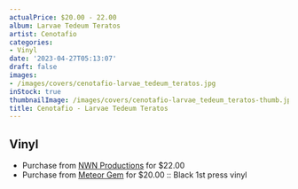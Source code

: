 ```yaml
---
actualPrice: $20.00 - 22.00
album: Larvae Tedeum Teratos
artist: Cenotafio
categories:
- Vinyl
date: '2023-04-27T05:13:07'
draft: false
images:
- /images/covers/cenotafio-larvae_tedeum_teratos.jpg
inStock: true
thumbnailImage: /images/covers/cenotafio-larvae_tedeum_teratos-thumb.jpg
title: Cenotafio - Larvae Tedeum Teratos
---
```


## Vinyl
* Purchase from [NWN Productions](http://shop.nwnprod.com/index.php?route=product/product&path=75&product_id=10830&sort=pd.name&order=ASC) for $22.00
* Purchase from [Meteor Gem](https://meteor-gem.com/products/cenotafio-larvae-tedeum-teratos) for $20.00 :: Black 1st press vinyl
